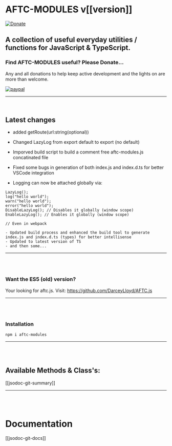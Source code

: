 # <b>AFTC-MODULES v[[version]]</b>
[![Donate](https://img.shields.io/badge/Donate-PayPal-green.svg)](https://www.paypal.com/cgi-bin/webscr?cmd=_donations&business=Darcey%2eLloyd%40gmail%2ecom&lc=GB&item_name=Darcey%20Lloyd%20Developer%20Donation&currency_code=GBP&bn=PP%2dDonationsBF%3abtn_donateCC_LG%2egif%3aNonHosted)

## A collection of useful everyday utilities / functions for JavaScript & TypeScript.


<h3><b>Find AFTC-MODULES useful? Please Donate...</b></h3>
Any and all donations to help keep active development and the lights on are more than welcome.

[![paypal](https://www.paypalobjects.com/en_GB/i/btn/btn_donate_LG.gif)](https://www.paypal.com/cgi-bin/webscr?cmd=_donations&business=Darcey%2eLloyd%40gmail%2ecom&lc=GB&item_name=Darcey%20Lloyd%20Developer%20Donation&currency_code=GBP&bn=PP%2dDonationsBF%3abtn_donateCC_LG%2egif%3aNonHosted)


 <hr>
 <br>



## <b>Latest changes</b>
- added getRoute(url:string(optional))
- Changed LazyLog from export default to export (no default)
- Imporved build script to build a comment free aftc-modules.js concatinated file
- Fixed some bugs in generation of both index.js and index.d.ts for better VSCode integration

- Logging can now be attached globally via:
```
LazyLog();
log("hello world");
warn("hello world");
error("hello world");
DisableLazyLog(); // Disables it globally (window scope)
EnableLazyLog(); // Enables it globally (window scope)

// Even in webpack

- Updated build process and enhanced the build tool to generate index.js and index.d.ts (types) for better intellisense
- Updated to latest version of TS
- and then some...
```

<hr><br><br>




### <b>Want the ES5 (old) version?</b>
Your looking for aftc.js. Visit: https://github.com/DarceyLloyd/AFTC.js

<hr><br><br>



### <b>Installation</b>
```
npm i aftc-modules
```

<hr><br><br>


## <b>Available Methods & Class's:</b>

[[jsodoc-git-summary]]

<hr><br><br>




# <b>Documentation</b>

[[jsodoc-git-docs]]